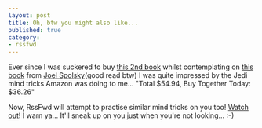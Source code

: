 ```yaml
---
layout: post
title: Oh, btw you might also like...
published: true
category:
- rssfwd
---
```

Ever since I was suckered to buy [this 2nd book](http://www.amazon.com/gp/product/1893115941/ref=bxgy_cc_text_b/104-1527985-7521553?%5Fencoding=UTF8) whilst contemplating on [this book](http://www.amazon.com/exec/obidos/tg/detail/-/1590593898/104-1527985-7521553?v=glance) from [Joel Spolsky](http://www.rssfwd.com/rssfwd/preview?url=http://www.joelonsoftware.com/rss.xml)(good read btw) I was quite impressed by the Jedi mind tricks Amazon was doing to me... "Total $54.94, Buy Together Today: $36.26"  
  
Now, RssFwd will attempt to practise similar mind tricks on you too! [Watch out](http://www.rssfwd.com/rssfwd/you_may_also_like?url=http%3A%2F%2Fwww.joelonsoftware.com%2Frss.xml)! I warn ya... It'll sneak up on you just when you're not looking... :-)

